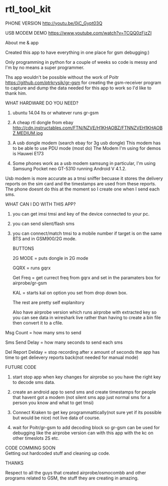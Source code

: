 # rtl_tool_kit

PHONE VERSION http://youtu.be/0jC_Gypt03Q

USB MODEM DEMO https://www.youtube.com/watch?v=TCQQ0zFjzZI

About me & app

Created this app to have everything in one place for gsm debugging:)

Only programming in python for a couple of weeks so code is messy and I'm by no means a super programmer.

Ths app wouldn't be possible without the work of Poitr https://github.com/ptrkrysik/gr-gsm for creating the gsm-receiver program to capture and dump the data needed for this app to work so I'd like to thank him.

WHAT HARDWARE DO YOU NEED?

1. ubuntu 14.04 lts or whatever runs gr-gsm

2. A cheap rtl dongle from ebay http://cdn.instructables.com/FTN/NZVE/H1KHAOBZ/FTNNZVEH1KHAOBZ.MEDIUM.jpg

3. A usb dongle modem (search ebay for 3g usb dongle) This modem has to be able to use PDU mode (most do) The Modem I'm using for demos is Hauwei E173
4. Some phones work as a usb modem samsung in particular, I'm using Samsung Pocket neo GT-5310 running Android V 4.1.2.

Usb modem is more accurate as a tmsi sniffer becuase it stores the delivery reports on the sim card and the timestamps are used from these reports. The phone doesnt do this at the moment so I create one when I send each sms.

WHAT CAN I DO WITH THIS APP?

1. you can get imsi tmsi and key of the device connected to your pc.

2. you can send silent/flash sms

3. you can connect/match tmsi to a mobile number if target is on the same BTS and in GSM900/2G mode.

    BUTTONS
    
    2G MODE = puts dongle in 2G mode
    
    GQRX = runs gqrx
    
    Get Freq = get currect freq from gqrx and set in the paramaters box for airprobe/gr-gsm
    
    KAL = starts kal on option you set from drop down box.
    
    The rest are pretty self explanitory
    
    Also have airprobe version which runs airprobe with extracted key so you can see data in wireshark live rather than     having to create a bin file then convert it to a cfile.
    
Msg Count = how many sms to send

Sms Send Delay = how many seconds to send each sms

Del Report Delday = stop recording after x amount of seconds the app has time to get delievery reports back(not needed for manual mode)

FUTURE CODE

1. start stop app when key changes for airprobe so you have the right key to decode sms data.

2. create an android app to send sms and create timestamps for people that havent got a modem (not silent sms app just normal sms for a person you know and what to get tmsi)

3. Connect Kraken to get key programmattically(not sure yet if its possible but would be nice) not live data of course.

4. wait for Poitr/gr-gsm to add decoding block so gr-gsm can be used for debugging like the airprobe version can with this app with the kc on other timeslots 2S etc.

CODE COMMING SOON     
Getting out hardcoded stuff and cleaning up code.

THANKS

Respect to all the guys that created airprobe/osmocombb and other programs related to GSM, the stuff they are creating in amazing.
